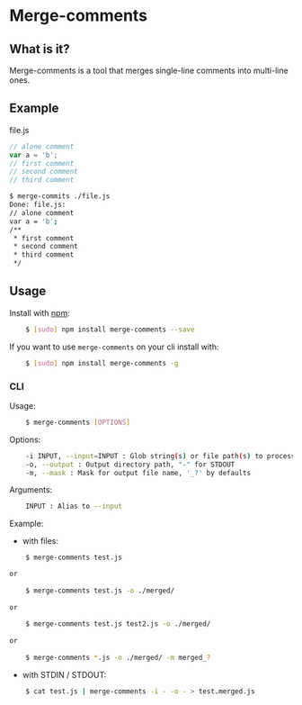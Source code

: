# Merge-comments

## What is it?

Merge-comments is a tool that merges single-line comments into multi-line ones.

## Example

file.js
````javascript
// alone comment
var a = 'b';
// first comment
// second comment
// third comment
````

````sh
$ merge-commits ./file.js
Done: file.js:
// alone comment
var a = 'b';
/**
 * first comment
 * second comment
 * third comment
 */
````

## Usage

Install with [npm](https://npmjs.org/package/merge-comments):
```sh
    $ [sudo] npm install merge-comments --save
```

If you want to use `merge-comments` on your cli install with:
```sh
    $ [sudo] npm install merge-comments -g
```

### CLI

Usage:
```sh
    $ merge-comments [OPTIONS]
```
Options:
```sh
    -i INPUT, --input=INPUT : Glob string(s) or file path(s) to process, "-" for STDIN
    -o, --output : Output directory path, "-" for STDOUT
    -m, --mask : Mask for output file name, '_?' by defaults
```
Arguments:
```sh
    INPUT : Alias to --input
```
Example:
* with files:
```sh
    $ merge-comments test.js

or
 
    $ merge-comments test.js -o ./merged/
    
or
    
    $ merge-comments test.js test2.js -o ./merged/
    
or
    
    $ merge-comments *.js -o ./merged/ -m merged_?
```
* with STDIN / STDOUT:
```sh
    $ cat test.js | merge-comments -i - -o - > test.merged.js
```
